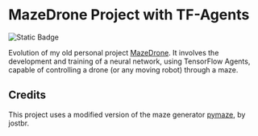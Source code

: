 # MazeDrone Project with TF-Agents

![Static Badge](https://img.shields.io/badge/Project_Status:-Ongoing_(01/Jul/2025)-orange)

Evolution of my old personal project [MazeDrone](https://github.com/AndreNasci/MazeDrone). It involves the development and training of a neural network, using TensorFlow Agents, capable of controlling a drone (or any moving robot) through a maze.

## Credits
This project uses a modified version of the maze generator [pymaze](https://github.com/jostbr/pymaze), by jostbr.
